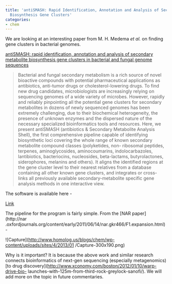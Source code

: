 ```yaml
---
title: 'antiSMASH: Rapid Identification, Annotation and Analysis of Secondary Metabolite
  Biosynthesis Gene Clusters'
categories:
- chem
---
```

We are looking at an interesting paper from M. H. Medema _et al._ on finding
gene clusters in bacterial genomes.
<!--more-->

[antiSMASH: rapid identification, annotation and analysis of secondary
metabolite biosynthesis gene clusters in bacterial and fungal genome sequences
](http://nar.oxfordjournals.org/content/early/2011/06/14/nar.gkr466.abstract)

> Bacterial and fungal secondary metabolism is a rich source of novel
bioactive compounds with potential pharmaceutical applications as antibiotics,
anti-tumor drugs or cholesterol-lowering drugs. To find new drug candidates,
microbiologists are increasingly relying on sequencing genomes of a wide
variety of microbes. However, rapidly and reliably pinpointing all the
potential gene clusters for secondary metabolites in dozens of newly sequenced
genomes has been extremely challenging, due to their biochemical
heterogeneity, the presence of unknown enzymes and the dispersed nature of the
necessary specialized bioinformatics tools and resources. Here, we present
antiSMASH (antibiotics & Secondary Metabolite Analysis Shell), the first
comprehensive pipeline capable of identifying biosynthetic loci covering the
whole range of known secondary metabolite compound classes (polyketides, non-
ribosomal peptides, terpenes, aminoglycosides, aminocoumarins,
indolocarbazoles, lantibiotics, bacteriocins, nucleosides, beta-lactams,
butyrolactones, siderophores, melanins and others). It aligns the identified
regions at the gene cluster level to their nearest relatives from a database
containing all other known gene clusters, and integrates or cross-links all
previously available secondary-metabolite specific gene analysis methods in
one interactive view.

The software is available here -

[Link](http://antismash.secondarymetabolites.org/)

The pipeline for the program is fairly simple. From the [NAR paper](http://nar
.oxfordjournals.org/content/early/2011/06/14/nar.gkr466/F1.expansion.html) \-

![Capture](http://www.homolog.us/blogs/chem/wp-content/uploads/sites/4/2013/01
/Capture-300x190.png)

Why is it important? It is because the above work and similar research
connects bioinformatics of next-gen sequencing (especially metagenomics) [to
drug discovery](http://www.xconomy.com/boston/2012/01/10/warp-drive-bio-
launches-with-125m-from-third-rock-greylock-sanofi/). We will add more on the
topic in future commentaries.

